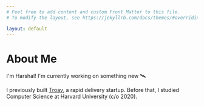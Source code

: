 ```yaml
---
# Feel free to add content and custom Front Matter to this file.
# To modify the layout, see https://jekyllrb.com/docs/themes/#overriding-theme-defaults

layout: default
---
```


# About Me

I'm Harshal! I'm currently working on something new 🛰️

I previously built [Troav](https://troav.com/), a rapid delivery startup. Before that, I studied Computer Science at Harvard University (c/o 2020).


